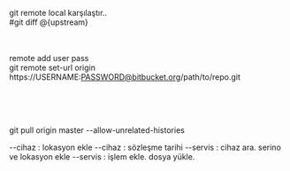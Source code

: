 git remote local karşılaştır..<br />
#git diff @{upstream}
<br />

<br /><br />
remote add user pass<br />
git remote set-url origin https://USERNAME:PASSWORD@bitbucket.org/path/to/repo.git<br /><br />

<br /><br />

git pull origin master --allow-unrelated-histories

--cihaz : lokasyon ekle
--cihaz  : sözleşme tarihi
--servis : cihaz ara. serino ve lokasyon ekle
--servis : işlem ekle. dosya yükle.
